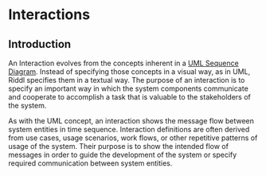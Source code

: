# Interactions

## Introduction
An Interaction evolves from the concepts inherent in a [UML Sequence Diagram](https://en.wikipedia.org/wiki/Sequence_diagram).
Instead of specifying those concepts in a visual way, as in UML, Riddl 
specifies them in a textual way. The purpose of an interaction is to specify
an important way in which the system components communicate and cooperate to
accomplish a task that is valuable to the stakeholders of the system. 

As with the UML concept, an interaction shows the message flow between system
entities in time sequence. Interaction definitions are often derived from 
use cases, usage scenarios, work flows, or other repetitive patterns of usage
of the system. Their purpose is to show the intended flow of messages in order
to guide the development of the system or specify required communication between
system entities. 
